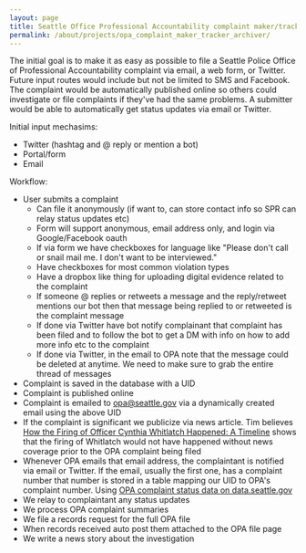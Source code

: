 ```yaml
---
layout: page
title: Seattle Office Professional Accountability complaint maker/tracker/archiver project
permalink: /about/projects/opa_complaint_maker_tracker_archiver/
---
```


The initial goal is to make it as easy as possible to file a Seattle Police Office of Professional Accountability complaint via email, a web form, or Twitter. Future input routes would include but not be limited to SMS and Facebook. The complaint would be automatically published online so others could investigate or file complaints if they've had the same problems. A submitter would be able to automatically get status updates via email or Twitter. 

Initial input mechasims:
- Twitter (hashtag and @ reply or mention a bot)
- Portal/form 
- Email

Workflow:
- User submits a complaint
  - Can file it anonymously (if want to, can store contact info so SPR can relay status updates etc)
  - Form will support anonymous, email address only, and login via Google/Facebook oauth
  - If via form we have checkboxes for language like "Please don't call or snail mail me. I don't want to be interviewed."
  - Have checkboxes for most common violation types
  - Have a dropbox like thing for uploading digital evidence related to the complaint
  - If someone @ replies or retweets a message and the reply/retweet mentions our bot then that message being replied to or retweeted is the complaint message
  - If done via Twitter have bot notify complainant that complaint has been filed and to follow the bot to get a DM with info on how to add more info etc to the complaint
  - If done via Twitter, in the email to OPA note that the message could be deleted at anytime. We need to make sure to grab the entire thread of messages
- Complaint is saved in the database with a UID
- Complaint is published online
- Complaint is emailed to opa@seattle.gov via a dynamically created email using the above UID
- If the complaint is significant we publicize via news article. Tim believes [How the Firing of Officer Cynthia Whitlatch Happened: A Timeline](http://www.thestranger.com/blogs/slog/2015/09/16/22866687/how-the-firing-of-officer-cynthia-whitlatch-happened-a-timeline) shows that the firing of Whitlatch would not have happened without news coverage prior to the OPA complaint being filed
- Whenever OPA emails that email address, the complaintant is notified via email or Twitter. If the email, usually the first one, has a complaint number that number is stored in a table mapping our UID to OPA's complaint number. Using [OPA complaint status data on data.seattle.gov](https://data.seattle.gov/City-Business/OPA-Complaint-Tracker/pafy-bfmu)
- We relay to complaintant any status updates
- We process OPA complaint summaries
- We file a records request for the full OPA file
- When records received auto post them attached to the OPA file page
- We write a news story about the investigation
